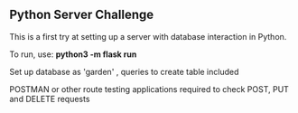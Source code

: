 ## Python Server Challenge

This is a first try at setting up a server with database interaction in Python.

To run, use:
    **python3 -m flask run**

Set up database as 'garden' , queries to create table included

POSTMAN or other route testing applications required to check POST, PUT and DELETE requests